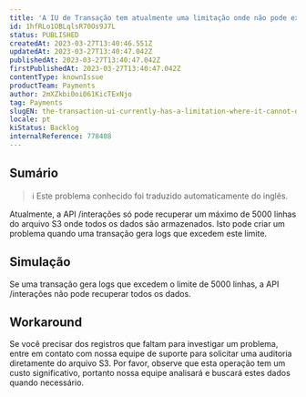 ```yaml
---
title: 'A IU de Transação tem atualmente uma limitação onde não pode exibir logs de/interações se a carga útil exceder 5000 linhas.'
id: 1hfRLo1OBLqlsR70Os9J7L
status: PUBLISHED
createdAt: 2023-03-27T13:40:46.551Z
updatedAt: 2023-03-27T13:40:47.042Z
publishedAt: 2023-03-27T13:40:47.042Z
firstPublishedAt: 2023-03-27T13:40:47.042Z
contentType: knownIssue
productTeam: Payments
author: 2mXZkbi0oi061KicTExNjo
tag: Payments
slugEN: the-transaction-ui-currently-has-a-limitation-where-it-cannot-display-logs-from-interactions-if-the-payload-exceeds-5000-lines
locale: pt
kiStatus: Backlog
internalReference: 778408
---
```


## Sumário

>ℹ️ Este problema conhecido foi traduzido automaticamente do inglês.


Atualmente, a API /interações só pode recuperar um máximo de 5000 linhas do arquivo S3 onde todos os dados são armazenados. Isto pode criar um problema quando uma transação gera logs que excedem este limite.


##

## Simulação


Se uma transação gera logs que excedem o limite de 5000 linhas, a API /interações não pode recuperar todos os dados.


##

## Workaround


Se você precisar dos registros que faltam para investigar um problema, entre em contato com nossa equipe de suporte para solicitar uma auditoria diretamente do arquivo S3. Por favor, observe que esta operação tem um custo significativo, portanto nossa equipe analisará e buscará estes dados quando necessário.





